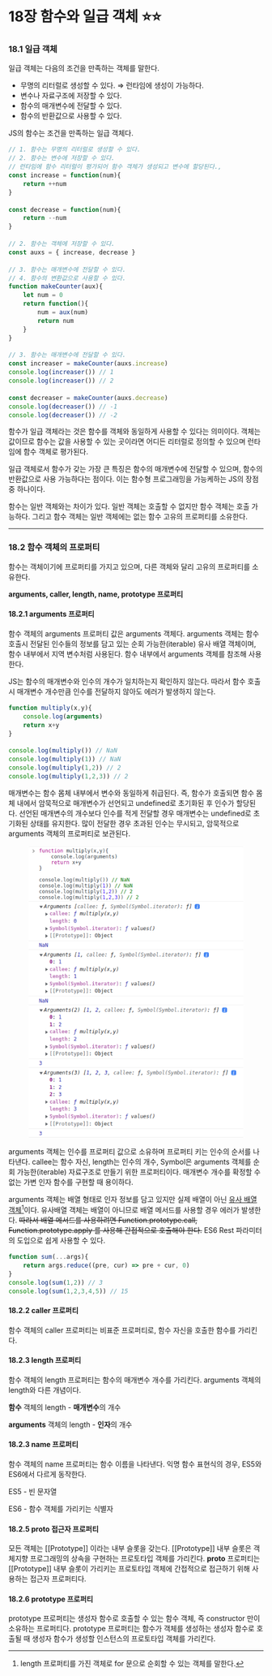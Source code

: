 # 18장 함수와 일급 객체 ⭐⭐

### 18.1 일급 객체

일급 객체는 다음의 조건을 만족하는 객체를 말한다.

* 무명의 리터럴로 생성할 수 있다. ⇒ 런타임에 생성이 가능하다.
* 변수나 자료구조에 저장할 수 있다.
* 함수의 매개변수에 전달할 수 있다.
* 함수의 반환값으로 사용할 수 있다.

JS의 함수는 조건을 만족하는 일급 객체다.

```jsx
// 1. 함수는 무명의 리터럴로 생성할 수 있다.
// 2. 함수는 변수에 저장할 수 있다.
// 런타임에 함수 리터럴이 평가되어 함수 객체가 생성되고 변수에 할당된다.,
const increase = function(num){
	return ++num
}

const decrease = function(num){
	return --num
}

// 2. 함수는 객체에 저장할 수 있다.
const auxs = { increase, decrease }

// 3. 함수는 매개변수에 전달할 수 있다.
// 4. 함수의 변환값으로 사용할 수 있다.
function makeCounter(aux){
	let num = 0
	return function(){
		num = aux(num)
		return num
	}
}

// 3. 함수는 매개변수에 전달할 수 있다.
const increaser = makeCounter(auxs.increase)
console.log(increaser()) // 1
console.log(increaser()) // 2

const decreaser = makeCounter(auxs.decrease)
console.log(decreaser()) // -1
console.log(decreaser()) // -2
```

함수가 일급 객체라는 것은 함수를 객체와 동일하게 사용할 수 있다는 의미이다. 객체는 값이므로 함수는 값을 사용할 수 있는 곳이라면 어디든 리터럴로 정의할 수 있으며 런타임에 함수 객체로 평가된다.

일급 객체로서 함수가 갖는 가장 큰 특징은 함수의 매개변수에 전달할 수 있으며, 함수의 반환값으로 사용 가능하다는 점이다. 이는 함수형 프로그래밍을 가능케하는 JS의 장점 중 하나이다.

함수는 일반 객체와는 차이가 있다. 일반 객체는 호출할 수 없지만 함수 객체는 호출 가능하다. 그리고 함수 객체는 일반 객체에는 없는 함수 고유의 프로퍼티를 소유한다.

***

### 18.2 함수 객체의 프로퍼티

함수는 객체이기에 프로퍼티를 가지고 있으며, 다른 객체와 달리 고유의 프로퍼티를 소유한다.

**arguments, caller, length, name, prototype 프로퍼티**

#### 18.2.1 arguments 프로퍼티

함수 객체의 arguments 프로퍼티 값은 arguments 객체다. arguments 객체는 함수 호출시 전달된 인수들의 정보를 담고 있는 순회 가능한(iterable) 유사 배열 객체이며, 함수 내부에서 지역 변수처럼 사용된다. 함수 내부에서 arguments 객체를 참조해 사용한다.

JS는 함수의 매개변수와 인수의 개수가 일치하는지 확인하지 않는다. 따라서 함수 호출 시 매개변수 개수만큼 인수를 전달하지 않아도 에러가 발생하지 않는다.

```jsx
function multiply(x,y){
	console.log(arguments)
	return x+y
}

console.log(multiply()) // NaN
console.log(multiply(1)) // NaN
console.log(multiply(1,2)) // 2
console.log(multiply(1,2,3)) // 2
```

매개변수는 함수 몸체 내부에서 변수와 동일하게 취급된다. 즉, 함수가 호출되면 함수 몸체 내에서 암묵적으로 매개변수가 선언되고 undefined로 초기화된 후 인수가 할당된다. 선언된 매개변수의 개수보다 인수를 적게 전달할 경우 매개변수는 undefined로 초기화된 상태를 유지한다. 많이 전달한 경우 초과된 인수는 무시되고, 암묵적으로 arguments 객체의 프로퍼티로 보관된다.

<figure><img src="../../.gitbook/assets/image (71).png" alt=""><figcaption></figcaption></figure>

arguments 객체는 인수를 프로퍼티 값으로 소유하며 프로퍼티 키는 인수의 순서를 나타낸다. callee는 함수 자신, length는 인수의 개수, Symbol은 arguments 객체를 순회 가능한(iterable) 자료구조로 만들기 위한 프로퍼티이다. 매개변수 개수를 확정할 수 없는 가변 인자 함수를 구현할 때 용이하다.

arguments 객체는 배열 형태로 인자 정보를 담고 있지만 실제 배열이 아닌 [유사 배열 객체](#user-content-fn-1)[^1]이다. 유사배열 객체는 배열이 아니므로 배열 메서드를 사용할 경우 에러가 발생한다. ~~따라서 배열 메서드를 사용하려면 Function.prototype.call, Function.prototype.apply 를 사용해 간접적으로 호출해야 한다.~~ ES6 Rest 파라미터의 도입으로 쉽게 사용할 수 있다.

```jsx
function sum(...args){
	return args.reduce((pre, cur) => pre + cur, 0)
}
console.log(sum(1,2)) // 3
console.log(sum(1,2,3,4,5)) // 15
```

#### 18.2.2 caller 프로퍼티

함수 객체의 caller 프로퍼티는 비표준 프로퍼티로, 함수 자신을 호출한 함수를 가리킨다.

#### 18.2.3 length 프로퍼티

함수 객체의 length 프로퍼티는 함수의 매개변수 개수를 가리킨다. arguments 객체의 length와 다른 개념이다.

**함수** 객체의 length - **매개변수**의 개수

**arguments** 객체의 length - **인자**의 개수

#### 18.2.3 name 프로퍼티

함수 객체의 name 프로퍼티는 함수 이름을 나타낸다. 익명 함수 표현식의 경우, ES5와 ES6에서 다르게 동작한다.

ES5 - 빈 문자열

ES6 - 함수 객체를 가리키는 식별자

#### 18.2.5 **proto** 접근자 프로퍼티

모든 객체는 \[\[Prototype]] 이라는 내부 슬롯을 갖는다. \[\[Prototype]] 내부 슬롯은 객체지향 프로그래밍의 상속을 구현하는 프로토타입 객체를 가리킨다. **proto** 프로퍼티는 \[\[Prototype]] 내부 슬롯이 가리키는 프로토타입 객체에 간접적으로 접근하기 위해 사용하는 접근자 프로퍼티다.

#### 18.2.6 prototype 프로퍼티

prototype 프로퍼티는 생성자 함수로 호출할 수 있는 함수 객체, 즉 constructor 만이 소유하는 프로퍼티다. prototype 프로퍼티는 함수가 객체를 생성하는 생성자 함수로 호출될 때 생성자 함수가 생성할 인스턴스의 프로토타입 객체를 가리킨다.

[^1]: length 프로퍼티를 가진 객체로 for 문으로 순회할 수 있는 객체를 말한다.

